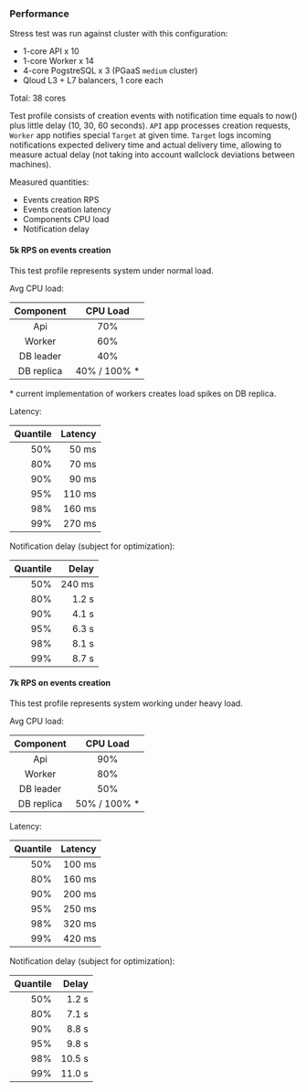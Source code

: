 
### Performance
Stress test was run against cluster with this configuration:
* 1-core API x 10
* 1-core Worker x 14
* 4-core PogstreSQL x 3 (PGaaS `medium` cluster)
* Qloud L3 + L7 balancers, 1 core each

Total: 38 cores

Test profile consists of creation events with notification time equals to now() plus little delay (10, 30, 60 seconds).
`API` app processes creation requests, `Worker` app notifies special `Target` at given time.
`Target` logs incoming notifications expected delivery time and actual delivery time, allowing to measure actual delay
(not taking into account wallclock deviations between machines).

Measured quantities:
* Events creation RPS
* Events creation latency
* Components CPU load
* Notification delay

#### 5k RPS on events creation

This test profile represents system under normal load.

Avg CPU load:

| Component | CPU Load   |
| :-------: | :--------: |
| Api       |  70%       |
| Worker    |  60%       |
| DB leader |  40%       |
| DB replica|40% / 100% *|

\* current implementation of workers creates load spikes on DB replica.

Latency:

| Quantile | Latency |
|  ------: |  -----: |
|    50%   |  50 ms  |
|    80%   |  70 ms  |
|    90%   |  90 ms  |
|    95%   |  110 ms |
|    98%   |  160 ms |
|    99%   |  270 ms |

Notification delay (subject for optimization):

| Quantile | Delay  |
|  ------: | -----: |
|    50%   |  240 ms|
|    80%   |  1.2 s |
|    90%   |  4.1 s |
|    95%   |  6.3 s |
|    98%   |  8.1 s |
|    99%   |  8.7 s |


#### 7k RPS on events creation

This test profile represents system working under heavy load.

Avg CPU load:

| Component | CPU Load   |
| :-------: | :--------: |
| Api       |  90%       |
| Worker    |  80%       |
| DB leader |  50%       |
| DB replica|50% / 100% *|

Latency:

| Quantile | Latency |
|  ------: |  -----: |
|    50%   |  100 ms |
|    80%   |  160 ms |
|    90%   |  200 ms |
|    95%   |  250 ms |
|    98%   |  320 ms |
|    99%   |  420 ms |

Notification delay (subject for optimization):

| Quantile | Delay  |
|  ------: | -----: |
|    50%   |  1.2 s |
|    80%   |  7.1 s |
|    90%   |  8.8 s |
|    95%   |  9.8 s |
|    98%   |  10.5 s|
|    99%   |  11.0 s|
